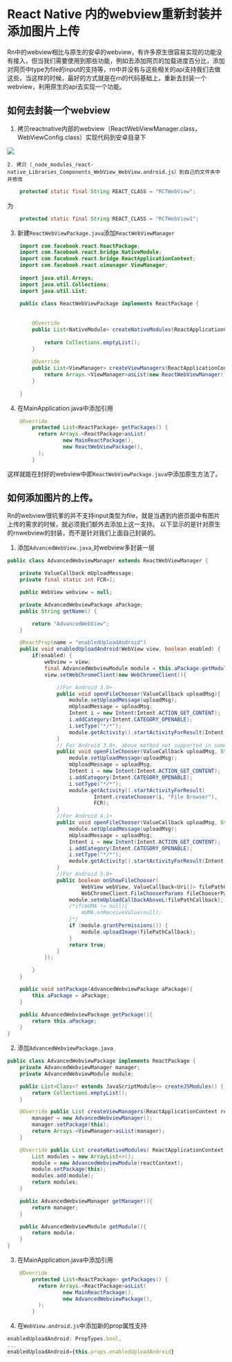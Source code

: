 # React Native 内的webview重新封装并添加图片上传
Rn中的webview相比与原生的安卓的webview，有许多原生很容易实现的功能没有接入，但当我们需要使用到那些功能，例如去添加网页的加载进度百分比，添加对网页中type为file的input的支持等，rn中并没有与这些相关的api支持我们去做这些，当这样的时候，最好的方式就是在rn的代码基础上，重新去封装一个webview，利用原生的api去实现一个功能。
## 如何去封装一个webview
1. 拷贝reactnative内部的webview（ReactWebViewManager.class，WebViewConfig.class）实现代码到安卓目录下

  ![](https://lenore-1254182071.cossh.myqcloud.com/blog/2018-06-13-072824.png)

	2. 拷贝（_node_modules_react-native_Libraries_Components_WebView_WebView.android.js）到自己的文件夹中并修改
```java
    protected static final String REACT_CLASS = "RCTWebView";
```
为
```java
    protected static final String REACT_CLASS = "RCTWebView1";
```
3. 新建`ReactWebViewPackage.java`添加`ReactWebViewManager`
```java
    import com.facebook.react.ReactPackage;
    import com.facebook.react.bridge.NativeModule;
    import com.facebook.react.bridge.ReactApplicationContext;
    import com.facebook.react.uimanager.ViewManager;
    
    import java.util.Arrays;
    import java.util.Collections;
    import java.util.List;
    
    public class ReactWebViewPackage implements ReactPackage {
    
    
        @Override
        public List<NativeModule> createNativeModules(ReactApplicationContext reactContext) {
    
            return Collections.emptyList();
        }
    
        @Override
        public List<ViewManager> createViewManagers(ReactApplicationContext reactContext) {
            return Arrays.<ViewManager>asList(new ReactWebViewManager());
        }
    
    }
```
4. 在MainApplication.java中添加引用
```java
    @Override
        protected List<ReactPackage> getPackages() {
          return Arrays.<ReactPackage>asList(
                  new MainReactPackage(),
                  new ReactWebViewPackage(),
          );
        }
```
这样就能在封好的webview中即`ReactWebViewPackage.java`中添加原生方法了。
## 如何添加图片的上传。
Rn的webview很坑爹的并不支持input类型为file，就是当遇到内嵌页面中有图片上传的需求的时候，就必须我们额外去添加上这一支持。
以下显示的是针对原生的rnwebview的封装，而不是针对我们上面自己封装的。
1. 添加`AdvancedWebView.java`,对webview多封装一层
```java
public class AdvancedWebviewManager extends ReactWebViewManager {

    private ValueCallback mUploadMessage;
    private final static int FCR=1;

    public WebView webview = null;

    private AdvancedWebviewPackage aPackage;
    public String getName() {

        return "AdvancedWebView";
    }

    @ReactProp(name = "enabledUploadAndroid")
    public void enabledUploadAndroid(WebView view, boolean enabled) {
        if(enabled) {
            webview = view;
            final AdvancedWebviewModule module = this.aPackage.getModule();
            view.setWebChromeClient(new WebChromeClient(){

                //For Android 3.0+
                public void openFileChooser(ValueCallback uploadMsg){
                    module.setUploadMessage(uploadMsg);
                    mUploadMessage = uploadMsg;
                    Intent i = new Intent(Intent.ACTION_GET_CONTENT);
                    i.addCategory(Intent.CATEGORY_OPENABLE);
                    i.setType("*/*");
                    module.getActivity().startActivityForResult(Intent.createChooser(i, "File Chooser"), FCR);
                }
                // For Android 3.0+, above method not supported in some android 3+ versions, in such case we use this
                public void openFileChooser(ValueCallback uploadMsg, String acceptType){
                    module.setUploadMessage(uploadMsg);
                    mUploadMessage = uploadMsg;
                    Intent i = new Intent(Intent.ACTION_GET_CONTENT);
                    i.addCategory(Intent.CATEGORY_OPENABLE);
                    i.setType("*/*");
                    module.getActivity().startActivityForResult(
                            Intent.createChooser(i, "File Browser"),
                            FCR);
                }
                //For Android 4.1+
                public void openFileChooser(ValueCallback uploadMsg, String acceptType, String capture){
                    module.setUploadMessage(uploadMsg);
                    mUploadMessage = uploadMsg;
                    Intent i = new Intent(Intent.ACTION_GET_CONTENT);
                    i.addCategory(Intent.CATEGORY_OPENABLE);
                    i.setType("*/*");
                    module.getActivity().startActivityForResult(Intent.createChooser(i, "File Chooser"), FCR);
                }
                //For Android 5.0+
                public boolean onShowFileChooser(
                        WebView webView, ValueCallback<Uri[]> filePathCallback,
                        WebChromeClient.FileChooserParams fileChooserParams) {
                    module.setmUploadCallbackAboveL(filePathCallback);
                    /*if(mUMA != null){
                        mUMA.onReceiveValue(null);
                    }*/
                    if (module.grantPermissions()) {
                        module.uploadImage(filePathCallback);
                    }
                    return true;
                }
            });

        }
    }

    public void setPackage(AdvancedWebviewPackage aPackage){
        this.aPackage = aPackage;
    }

    public AdvancedWebviewPackage getPackage(){
        return this.aPackage;
    }
}
```
2. 添加`AdvancedWebviewPackage.java`
```java
public class AdvancedWebviewPackage implements ReactPackage {
    private AdvancedWebviewManager manager;
    private AdvancedWebviewModule module;

    public List<Class<? extends JavaScriptModule>> createJSModules() {
        return Collections.emptyList();
    }

    @Override public List createViewManagers(ReactApplicationContext reactContext) {
        manager = new AdvancedWebviewManager();
        manager.setPackage(this);
        return Arrays.<ViewManager>asList(manager);
    }

    @Override public List createNativeModules( ReactApplicationContext reactContext) {
        List modules = new ArrayList<>();
        module = new AdvancedWebviewModule(reactContext);
        module.setPackage(this);
        modules.add(module);
        return modules;
    }

    public AdvancedWebviewManager getManager(){
        return manager;
    }

    public AdvancedWebviewModule getModule(){
        return module;
    }
}
```

3. 在MainApplication.java中添加引用
```java
    @Override
        protected List<ReactPackage> getPackages() {
          return Arrays.<ReactPackage>asList(
                  new MainReactPackage(),
                  new AdvancedWebviewPackage(),
          );
        }
```
4. 在`WebView.android.js`中添加新的prop属性支持
```js
enabledUploadAndroid: PropTypes.bool,
...
enabledUploadAndroid={this.props.enabledUploadAndroid}
```